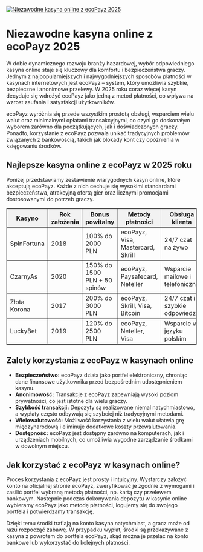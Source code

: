 [![Niezawodne kasyna online z ecoPayz 2025](https://123-caf.pages.dev/gitsignup.png)](https://vrmoo.ru/Bt82HjjY)

<h1>Niezawodne kasyna online z ecoPayz 2025</h1> <p>W dobie dynamicznego rozwoju branży hazardowej, wybór odpowiedniego kasyna online staje się kluczowy dla komfortu i bezpieczeństwa graczy. Jednym z najpopularniejszych i najwygodniejszych sposobów płatności w kasynach internetowych jest ecoPayz – system, który umożliwia szybkie, bezpieczne i anonimowe przelewy. W 2025 roku coraz więcej kasyn decyduje się wdrożyć ecoPayz jako jedną z metod płatności, co wpływa na wzrost zaufania i satysfakcji użytkowników.</p> <p>ecoPayz wyróżnia się przede wszystkim prostotą obsługi, wsparciem wielu walut oraz minimalnymi opłatami transakcyjnymi, co czyni go doskonałym wyborem zarówno dla początkujących, jak i doświadczonych graczy. Ponadto, korzystanie z ecoPayz pozwala unikać tradycyjnych problemów związanych z bankowością, takich jak blokady kont czy opóźnienia w księgowaniu środków.</p>  <h2>Najlepsze kasyna online z ecoPayz w 2025 roku</h2> <p>Poniżej przedstawiamy zestawienie wiarygodnych kasyn online, które akceptują ecoPayz. Każde z nich cechuje się wysokimi standardami bezpieczeństwa, atrakcyjną ofertą gier oraz licznymi promocjami dostosowanymi do potrzeb graczy.</p>  <table border="1" cellpadding="8" cellspacing="0" style="border-collapse: collapse; width: 100%;">   <thead>     <tr style="background-color: #f2f2f2;">       <th>Kasyno</th>       <th>Rok założenia</th>       <th>Bonus powitalny</th>       <th>Metody płatności</th>       <th>Obsługa klienta</th>     </tr>   </thead>   <tbody>     <tr>       <td>SpinFortuna</td>       <td>2018</td>       <td>100% do 2000 PLN</td>       <td>ecoPayz, Visa, Mastercard, Skrill</td>       <td>24/7 czat na żywo</td>     </tr>     <tr>       <td>CzarnyAs</td>       <td>2020</td>       <td>150% do 1500 PLN + 50 spinów</td>       <td>ecoPayz, Paysafecard, Neteller</td>       <td>Wsparcie mailowe i telefoniczne</td>     </tr>     <tr>       <td>Złota Korona</td>       <td>2017</td>       <td>200% do 3000 PLN</td>       <td>ecoPayz, Skrill, Visa, Bitcoin</td>       <td>24/7 czat i szybkie odpowiedzi</td>     </tr>     <tr>       <td>LuckyBet</td>       <td>2019</td>       <td>120% do 2500 PLN</td>       <td>ecoPayz, Neteller, Visa</td>       <td>Wsparcie w języku polskim</td>     </tr>   </tbody> </table>  <h2>Zalety korzystania z ecoPayz w kasynach online</h2> <ul>   <li><strong>Bezpieczeństwo:</strong> ecoPayz działa jako portfel elektroniczny, chroniąc dane finansowe użytkownika przed bezpośrednim udostępnieniem kasynu.</li>   <li><strong>Anonimowość:</strong> Transakcje z ecoPayz zapewniają wysoki poziom prywatności, co jest istotne dla wielu graczy.</li>   <li><strong>Szybkość transakcji:</strong> Depozyty są realizowane niemal natychmiastowo, a wypłaty często odbywają się szybciej niż tradycyjnymi metodami.</li>   <li><strong>Wielowalutowość:</strong> Możliwość korzystania z wielu walut ułatwia grę międzynarodową i eliminuje dodatkowe koszty przewalutowania.</li>   <li><strong>Dostępność:</strong> ecoPayz jest dostępny zarówno na komputerach, jak i urządzeniach mobilnych, co umożliwia wygodne zarządzanie środkami w dowolnym miejscu.</li> </ul>  <h2>Jak korzystać z ecoPayz w kasynach online?</h2> <p>Proces korzystania z ecoPayz jest prosty i intuicyjny. Wystarczy założyć konto na oficjalnej stronie ecoPayz, zweryfikować je zgodnie z wymogami i zasilić portfel wybraną metodą płatności, np. kartą czy przelewem bankowym. Następnie podczas dokonywania depozytu w kasynie online wybieramy ecoPayz jako metodę płatności, logujemy się do swojego portfela i potwierdzamy transakcję.</p> <p>Dzięki temu środki trafiają na konto kasyna natychmiast, a gracz może od razu rozpocząć zabawę. W przypadku wypłat, środki są przekazywane z kasyna z powrotem do portfela ecoPayz, skąd można je przelać na konto bankowe lub wykorzystać do kolejnych płatności.</p>